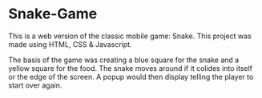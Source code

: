 # Snake-Game
This is a web version of the classic mobile game: Snake.
This project was made using HTML, CSS & Javascript.

The basis of the game was creating a blue square for the snake and a yellow square for the food.
The snake moves around if it colides into itself or the edge of the screen. A popup would then display telling the player to start over again.
